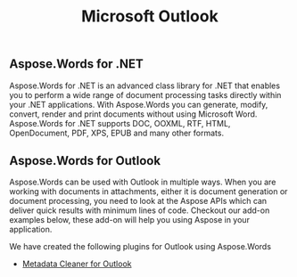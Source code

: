 ﻿---
title: Microsoft Outlook
second_title: Aspose.Words for .NET
articleTitle: Microsoft Outlook
linktitle: Microsoft Outlook
description: "Aspose.Words plugins for Microsoft Outlook using C#."
type: docs
weight: 40
url: /net/aspose-words-net-for-outlook/
---

## Aspose.Words for .NET

Aspose.Words for .NET is an advanced class library for .NET that enables you to perform a wide range of document processing tasks directly within your .NET applications.
With Aspose.Words you can generate, modify, convert, render and print documents without using Microsoft Word.
Aspose.Words for .NET supports DOC, OOXML, RTF, HTML, OpenDocument, PDF, XPS, EPUB and many other formats.

## Aspose.Words for Outlook

Aspose.Words can be used with Outlook in multiple ways. When you are working with documents in attachments, either it is document generation or document processing, you need to look at the Aspose APIs which can deliver quick results with minimum lines of code. Checkout our add-on examples below, these add-on will help you using Aspose in your application.

We have created the following plugins for Outlook using Aspose.Words

- [Metadata Cleaner for Outlook](/words/net/metadata-cleaner-for-outlook/)
